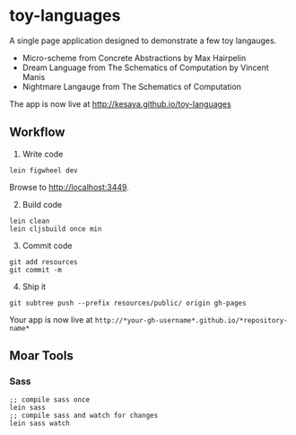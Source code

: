 # toy-languages

A single page application designed to demonstrate a few toy langauges.

* Micro-scheme from Concrete Abstractions by Max Hairpelin
* Dream Language from The Schematics of Computation by Vincent Manis
* Nightmare Langauge from The Schematics of Computation

The app is now live at http://kesava.github.io/toy-languages

## Workflow

1. Write code
```
lein figwheel dev
```
Browse to [http://localhost:3449](http://localhost:3449).

2. Build code
```
lein clean
lein cljsbuild once min
```

3. Commit code
```
git add resources
git commit -m
```

4. Ship it
```
git subtree push --prefix resources/public/ origin gh-pages
```
Your app is now live at `http://*your-gh-username*.github.io/*repository-name*`

## Moar Tools
### Sass
```
;; compile sass once
lein sass
;; compile sass and watch for changes
lein sass watch
```
